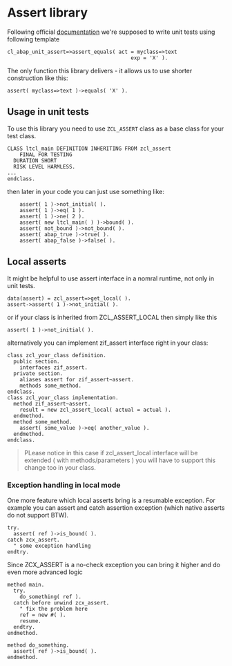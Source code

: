 # Assert library  

Following official [documentation](https://help.sap.com/doc/abapdocu_latest_index_htm/latest/en-US/index.htm?file=abapmethods_testing.htm) we're supposed to write unit tests using following template
```abap
cl_abap_unit_assert=>assert_equals( act = myclass=>text
                                        exp = 'X' ).
```

The only function this library delivers - it allows us to use shorter construction like this:
```abap
assert( myclass=>text )->equals( 'X' ).
```

## Usage in unit tests
To use this library you need to use `ZCL_ASSERT` class as a base class for your test class. 
```abap
CLASS ltcl_main DEFINITION INHERITING FROM zcl_assert
    FINAL FOR TESTING
  DURATION SHORT
  RISK LEVEL HARMLESS.
...
endclass.
```

then later in your code you can just use something like:
```abap
    assert( 1 )->not_initial( ).
    assert( 1 )->eq( 1 ).
    assert( 1 )->ne( 2 ).
    assert( new ltcl_main( ) )->bound( ).
    assert( not_bound )->not_bound( ).
    assert( abap_true )->true( ).
    assert( abap_false )->false( ).
```

## Local asserts

It might be helpful to use assert interface in a nomral runtime, not only in unit tests. 
```abap
data(assert) = zcl_assert=>get_local( ).
assert->assert( 1 )->not_initial( ).
```
or if your class is inherited from ZCL_ASSERT_LOCAL then simply like this
```abap
assert( 1 )->not_initial( ).
```
alternatively you can implement zif_assert interface right in your class:
```abap
class zcl_your_class definition.
  public section.
    interfaces zif_assert.
  private section.
    aliases assert for zif_assert~assert.
    methods some_method.
endclass.
class zcl_your_class implementation.
  method zif_assert~assert.
    result = new zcl_assert_local( actual = actual ).
  endmethod.
  method some_method.
    assert( some_value )->eq( another_value ).
  endmethod.
endclass.
```

> PLease notice in this case if zcl_assert_local interface will be extended ( with methods/parameters ) you will have to support this change too in your class.
>

### Exception handling in local mode
One more feature which local asserts bring is a resumable exception. For example you can assert and catch assertion exception (which native asserts do not support BTW).
```abap
try.
  assert( ref )->is_bound( ).
catch zcx_assert.
  " some exception handling  
endtry.
```

Since ZCX_ASSERT is a no-check exception you can bring it higher and do even more advanced logic
```abap
method main.
  try.
    do_something( ref ).
  catch before unwind zcx_assert.
    " fix the problem here
    ref = new #( ).
    resume.
  endtry.
endmethod.

method do_something.
  assert( ref )->is_bound( ).
endmethod.
```
